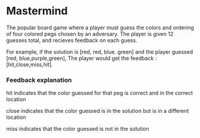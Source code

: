 # Mastermind

The popular board game where a player must guess the colors and ordering of four colored pegs chosen by an adversary. The player is given 12 guesses total, and recieves feedback on each guess.

For example, if the solution is [red, red, blue. green] and the player guessed [red, blue,purple,green], The player would get the feedback : [hit,close,miss,hit].

### Feedback explanation

hit indicates that the color guessed for that peg is correct and in the correct location

close indicates that the color guessed is in the solution but is in a different location

miss indicates that the color guessed is not in the solution


